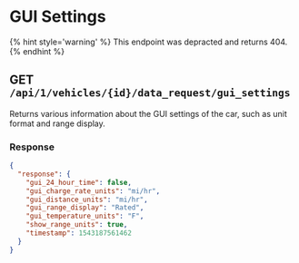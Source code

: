 # GUI Settings

{% hint style='warning' %} This endpoint was depracted and returns 404. {% endhint %}

## GET `/api/1/vehicles/{id}/data_request/gui_settings`

Returns various information about the GUI settings of the car, such as unit format and range display.

### Response

```json
{
  "response": {
    "gui_24_hour_time": false,
    "gui_charge_rate_units": "mi/hr",
    "gui_distance_units": "mi/hr",
    "gui_range_display": "Rated",
    "gui_temperature_units": "F",
    "show_range_units": true,
    "timestamp": 1543187561462
  }
}
```
